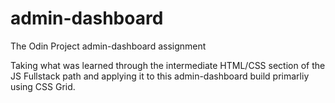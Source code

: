 # admin-dashboard

The Odin Project admin-dashboard assignment

Taking what was learned through the intermediate HTML/CSS section of the JS Fullstack path
and applying it to this admin-dashboard build primarliy using CSS Grid. 

